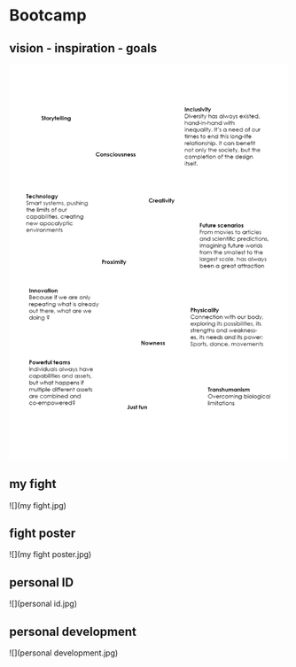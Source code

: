 # Bootcamp
## vision - inspiration - goals

![](vision.jpg)
## my fight
![](my fight.jpg)

## fight poster
![](my fight poster.jpg)

## personal ID
![](personal id.jpg)

## personal development
![](personal development.jpg)
